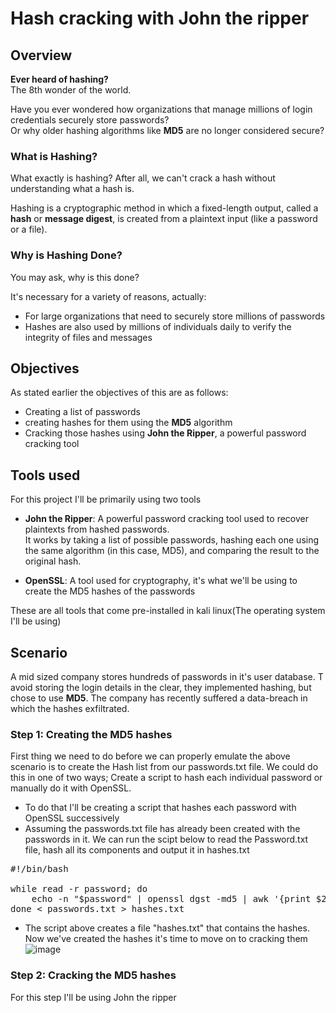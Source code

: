 # Hash cracking with John the ripper
## Overview
**Ever heard of hashing?**  
The 8th wonder of the world.

Have you ever wondered how organizations that manage millions of login credentials securely store passwords?  
Or why older hashing algorithms like **MD5** are no longer considered secure?



### What is Hashing?

What exactly is hashing? After all, we can't crack a hash without understanding what a hash is.

Hashing is a cryptographic method in which a fixed-length output, called a **hash** or **message digest**, is created from a plaintext input (like a password or a file).

### Why is Hashing Done?

You may ask, why is this done?

It's necessary for a variety of reasons, actually:

- For large organizations that need to securely store millions of passwords
- Hashes are also used by millions of individuals daily to verify the integrity of files and messages


## Objectives
As stated earlier the objectives of this are as follows:

- Creating a list of passwords  
- creating hashes for them using the **MD5** algorithm  
- Cracking those hashes using **John the Ripper**, a powerful password cracking tool

## Tools used
For this project I'll be primarily using two tools

-  **John the Ripper**: A powerful password cracking tool used to recover plaintexts from hashed passwords.  
  It works by taking a list of possible passwords, hashing each one using the same algorithm (in this case, MD5), and comparing the result to the original hash.

- **OpenSSL**: A tool used for cryptography, it's what we'll be using to create the MD5 hashes of the passwords

These are all tools that come pre-installed in kali linux(The operating system I'll be using)

## Scenario
A mid sized company stores hundreds of passwords in it's user database. T avoid storing the login details in the clear, they implemented hashing, but chose to use **MD5**. The company has recently suffered a data-breach in which the hashes exfiltrated. 

### Step 1: Creating the MD5 hashes
First thing we need to do before we can properly emulate the above scenario is to create the Hash list from our passwords.txt file. We could do this in one of two ways; Create a script to hash each individual password or manually do it with OpenSSL.

- To do that I'll be creating a script that hashes each password with OpenSSL successively
- Assuming the passwords.txt file has already been created with the passwords in it. We can run the scipt below to read the Password.txt file, hash all its components and output it in hashes.txt

<pre>#!/bin/bash

while read -r password; do
    echo -n "$password" | openssl dgst -md5 | awk '{print $2}'
done < passwords.txt > hashes.txt
</pre>

- The script above creates a file "hashes.txt" that contains the hashes. Now we've created the hashes it's time to move on to cracking them
![image](https://github.com/user-attachments/assets/d18d05dd-a405-4e38-a717-0ffb1f45f0b2)

### Step 2: Cracking the MD5 hashes
For this step I'll be using John the ripper

